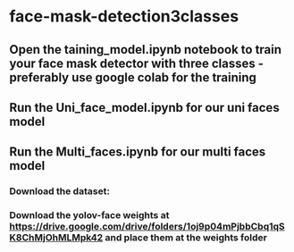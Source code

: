 # face-mask-detection3classes

## Open the taining_model.ipynb notebook to train your face mask detector with three classes -preferably use google colab for the training

## Run the Uni_face_model.ipynb for our uni faces model

## Run the Multi_faces.ipynb for our multi faces model

### Download the dataset: 
### Download the yolov-face weights at https://drive.google.com/drive/folders/1oj9p04mPjbbCbq1qSK8ChMjOhMLMpk42 and place them at the weights folder
